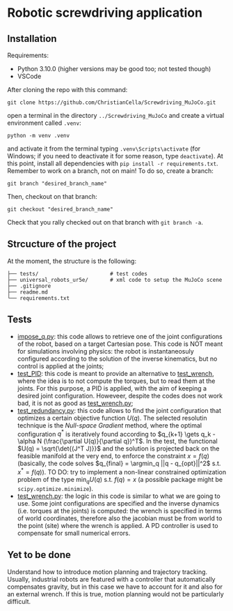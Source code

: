 # Robotic screwdriving application

## Installation
Requirements:
- Python 3.10.0 (higher versions may be good too; not tested though)
- VSCode

After cloning the repo with this command:

```
git clone https://github.com/ChristianCella/Screwdriving_MuJoCo.git
```

open a terminal in the directory ```../Screwdriving_MuJoCo``` and create a virtual environment called ```.venv```:

```
python -m venv .venv
```
and activate it from the terminal typing ```.venv\Scripts\activate``` (for Windows; if you need to deactivate it for some reason, type ```deactivate```). At this point, install all dependencies with ```pip install -r requirements.txt```. Remember to work on a branch, not on main! To do so, create a branch:

```
git branch "desired_branch_name"
```

Then, checkout on that branch:

```
git checkout "desired_branch_name"
```

Check that you rally checked out on that branch with ```git branch -a```.

## Strcucture of the project
At the moment, the structure is the following:

```
├── tests/                       # test codes
├── universal_robots_ur5e/       # xml code to setup the MuJoCo scene
├── .gitignore                             
├── readme.md
└── requirements.txt   
```

## Tests
- [impose_q.py](https://github.com/ChristianCella/Screwdriving_MuJoCo/blob/main/tests/impose_q.py): this code allows to retrieve one of the joint configurations of the robot, based on a target Cartesian pose. This code is NOT meant for simulations involving physics: the robot is instantaneosuly configured according to the solution of the inverse kinematics, but no control is applied at the joints;
- [test_PID](https://github.com/ChristianCella/Screwdriving_MuJoCo/blob/main/test_PID.py): this code is meant to provide an alternative to [test_wrench](https://github.com/ChristianCella/Screwdriving_MuJoCo/blob/main/tests/test_wrench.py), where the idea is to not compute the torques, but to read them at the joints. For this purpose, a PID is applied, with the aim of keeping a desired joint configuration. Howeveer, despite the codes does not work bad, it is not as good as [test_wrench.py](https://github.com/ChristianCella/Screwdriving_MuJoCo/blob/main/tests/test_wrench.py);
- [test_redundancy.py](https://github.com/ChristianCella/Screwdriving_MuJoCo/blob/main/tests/test_redundancy.py): this code allows to find the joint configuration that optimizes a certain objective function $U(q)$. The selected resolutin technique is the $\textit{Null-space Gradient}$ method, where the optimal configuration $q^*$ is iteratively found according to $q_{k+1} \gets q_k - \alpha N (\frac{\partial U(q)}{\partial q})^T$. In the test, the functional $U(q) = \sqrt{\det{(J^T J)}}$ and the solution is projected back on the feasible manifold at the very end, to enforce the constraint $x = f(q)$ (basically, the code solves $q_{final} = \argmin_q ||q - q_{opt}||^2$ s.t. $x^*=f(q)$). TO DO: try to implement a non-linear constrained optimization problem of the type $\min_{q} U(q)$ s.t. $f(q)=x$ (a possible package might be ```scipy.optimize.minimize```).
- [test_wrench.py](https://github.com/ChristianCella/Screwdriving_MuJoCo/blob/main/tests/test_wrench.py): the logic in this code is similar to what we are going to use. Some joint configurations are specified and the inverse dynamics (i.e. torques at the joints) is computed: the wrench is specified in terms of world coordinates, therefore also the jacobian must be from world to the point (site) where the wrench is applied. A PD controller is used to compensate for small numerical errors. 

## Yet to be done

Understand how to introduce motion planning and trajectory tracking. Usually, industrial robots are featured with a controller that automatically compensates gravity, but in this case we have to account for it and also for an external wrench. If this is true, motion planning would not be particularly difficult.